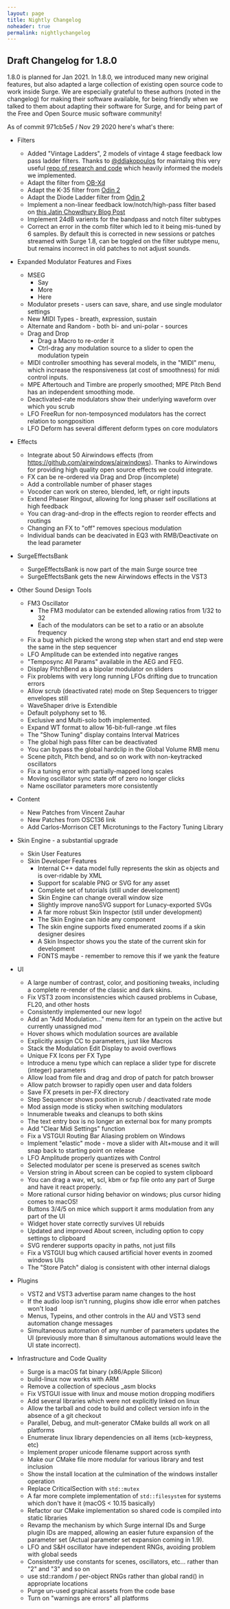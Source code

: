 ```yaml
---
layout: page
title: Nightly Changelog
noheader: true
permalink: nightlychangelog
---
```


## Draft Changelog for 1.8.0

1.8.0 is planned for Jan 2021. In 1.8.0, we introduced many new original
features, but also adapted a large collection of existing open source code to work
inside Surge. We are especially grateful to these authors (noted in the changelog)
for making their software available, for being friendly when we talked to them about
adapting their software for Surge, and for being part of the Free and Open Source
music software community!

As of commit 971cb5e5 / Nov 29 2020 here's what's there:

* Filters
   * Added "Vintage Ladders", 2 models of vintage 4 stage feedback low pass ladder filters.
        Thanks to [@ddiakopoulos](https://github.com/ddiakopoulos) for maintaing this very
        useful [repo of research and code](https://github.com/ddiakopoulos/MoogLadders) which
        heavily informed the models we implemented.
   * Adapt the filter from [OB-Xd](https://github.com/reales/OB-Xd)
   * Adapt the K-35 filter from [Odin 2](https://github.com/TheWaveWarden/odin2)
   * Adapt the Diode Ladder filter from [Odin 2](https://github.com/TheWaveWarden/odin2)
   * Implement a non-linear feedback low/notch/high-pass filter based on [this Jatin Chowdhury Blog Post](https://jatinchowdhury18.medium.com/complex-nonlinearities-episode-5-nonlinear-feedback-filters-115e65fc0402)
   * Implement 24dB varients for the bandpass and notch filter subtypes
   * Correct an error in the comb filter which led to it being mis-tuned by 6 samples. By default
     this is corrected in new sessions or patches streamed with Surge 1.8, can be toggled on the filter
     subtype menu, but remains incorrect in old patches to not adjust sounds.

* Expanded Modulator Features and Fixes
   * MSEG
     * Say
     * More
     * Here
   * Modulator presets - users can save, share, and use single modulator settings
   * New MIDI Types - breath, expression, sustain
   * Alternate and Random - both bi- and uni-polar - sources
   * Drag and Drop
     * Drag a Macro to re-order it
     * Ctrl-drag any modulation source to a slider to open the modulation typein
   * MIDI controller smoothing has several models, in the "MIDI" menu, which
     increase the responsiveness (at cost of smoothness) for midi control inputs.
   * MPE Aftertouch and Timbre are properly smoothed; MPE Pitch Bend has an independent
     smoothing mode.
   * Deactivated-rate modulators show their underlying waveform over which you scrub
   * LFO FreeRun for non-temposynced modulators has the correct relation to songposition
   * LFO Deform has several different deform types on core modulators

* Effects
   * Integrate about 50 Airwindows effects (from https://github.com/airwindows/airwindows). Thanks to Airwindows
     for providing high quality open source effects we could integrate.
   * FX can be re-ordered via Drag and Drop (incomplete)
   * Add a controllable number of phaser stages
   * Vocoder can work on stereo, blended, left, or right inputs
   * Extend Phaser Ringout, allowing for long phaser self oscillations at high feedback
   * You can drag-and-drop in the effects region to reorder effects and routings
   * Changing an FX to "off" removes specious modulation
   * Individual bands can be deacivated in EQ3 with RMB/Deactivate on the lead parameter

* SurgeEffectsBank
   * SurgeEffectsBank is now part of the main Surge source tree
   * SurgeEffectsBank gets the new Airwindows effects in the VST3
  

* Other Sound Design Tools
  * FM3 Oscillator
     * The FM3 modulator can be extended allowing ratios from 1/32 to 32
     * Each of the modulators can be set to a ratio or an absolute frequency 
  * Fix a bug which picked the wrong step when start and end step were the same in the step sequencer
  * LFO Amplitude can be extended into negative ranges
  * "Temposync All Params" available in the AEG and FEG.
  * Display PitchBend as a bipolar modulator on sliders
  * Fix problems with very long running LFOs drifting due to truncation errors
  * Allow scrub (deactivated rate) mode on Step Sequencers to trigger envelopes still
  * WaveShaper drive is Extendible
  * Default polyphony set to 16.
  * Exclusive and Multi-solo both implemented.
  * Expand WT format to allow 16-bit-full-range .wt files
  * The "Show Tuning" display contains Interval Matrices
  * The global high pass filter can be deactivated
  * You can bypass the global hardclip in the Global Volume RMB menu
  * Scene pitch, Pitch bend, and so on work with non-keytracked oscillators
  * Fix a tuning error with partially-mapped long scales
  * Moving oscillator sync state off of zero no longer clicks
  * Name oscillator parameters more consistently

* Content
  * New Patches from Vincent Zauhar
  * New Patches from OSC136 link
  * Add Carlos-Morrison CET Microtunings to the Factory Tuning Library

* Skin Engine - a substantial upgrade
  * Skin User Features
  * Skin Developer Features
    * Internal C++ data model fully represents the skin as objects and is over-ridable by XML
    * Support for scalable PNG or SVG for any asset
    * Complete set of tutorials (still under development)
    * Skin Engine can change overall window size
    * Slightly improve nanoSVG support for Lunacy-exported SVGs
    * A far more robust Skin Inspector (still under development)
    * The Skin Engine can hide any component
    * The skin engine supports fixed enumerated zooms if a skin designer desires
    * A Skin Inspector shows you the state of the current skin for development
    * FONTS maybe - remember to remove this if we yank the feature

* UI
  * A large number of contrast, color, and positioning tweaks, including a complete re-render of
    the classic and dark skins.
  * Fix VST3 zoom inconsistencies which caused problems in Cubase, FL20, and other hosts
  * Consistently implemented our new logo!
  * Add an "Add Modulation..." menu item for an typein on the active but currently unassigned mod
  * Hover shows which modulation sources are available
  * Explicitly assign CC to parameters, just like Macros
  * Stack the Modulation Edit Display to avoid overflows
  * Unique FX Icons per FX Type
  * Introduce a menu type which can replace a slider type for discrete (integer) parameters
  * Allow load from file and drag and drop of patch for patch browser
  * Allow patch browser to rapidly open user and data folders
  * Save FX presets in per-FX directory
  * Step Sequencer shows position in scrub / deactivated rate mode
  * Mod assign mode is sticky when switching modulators
  * Innumerable tweaks and cleanups to both skins
  * The text entry box is no longer an external box for many prompts
  * Add "Clear Midi Settings" function
  * Fix a VSTGUI Routing Bar Aliasing problem on Windows
  * Implement "elastic" mode - move a slider with Alt+mouse and it will snap back to starting point on release
  * LFO Amplitude properly quantizes with Control
  * Selected modulator per scene is preserved as scenes switch
  * Version string in About screen can be copied to system clipboard
  * You can drag a wav, wt, scl, kbm or fxp file onto any part of Surge and have it react properly.
  * More rational cursor hiding behavior on windows; plus cursor hiding comes to macOS!
  * Buttons 3/4/5 on mice which support it arms modulation from any part of the UI
  * Widget hover state correctly survives UI rebuids
  * Updated and improved About screen, including option to copy settings to clipboard
  * SVG renderer supports opacity in paths, not just fills
  * Fix a VSTGUI bug which caused artificial hover events in zoomed windows UIs
  * The "Store Patch" dialog is consistent with other internal dialogs

* Plugins
  * VST2 and VST3 advertise param name changes to the host
  * If the audio loop isn't running, plugins show idle error when patches won't load
  * Menus, Typeins, and other controls in the AU and VST3 send automation change messages
  * Simultaneous automation of any number of parameters updates the UI (previously more than
    8 simultanous automations would leave the UI state incorrect).

* Infrastructure and Code Quality
  * Surge is a macOS fat binary (x86/Apple Silicon) 
  * build-linux now works with ARM
  * Remove a collection of specious _asm blocks
  * Fix VSTGUI issue with linux and mouse motion dropping modifiers
  * Add several libraries which were not explicitly linked on linux
  * Allow the tarball and code to build and collect version info in the absence of a git checkout
  * Parallel, Debug, and mult-generator CMake builds all work on all platforms
  * Enumerate linux library dependencies on all items (xcb-keypress, etc)
  * Implement proper unicode filename support across synth
  * Make our CMake file more modular for various library and test inclusion
  * Show the install location at the culmination of the windows installer operation
  * Replace CriticalSection with `std::mutex`
  * A far more complete implementation of `std::filesystem` for systems which don't have it (macOS < 10.15 basically)
  * Refactor our CMake implementation so shared code is compiled into static libraries
  * Revamp the mechanism by which Surge internal IDs and Surge plugin IDs are mapped, allowing an easier
    future expansion of the parameter set (Actual parameter set expansion coming in 1.9).
  * LFO and S&H oscillator have independent RNGs, avoiding problem with global seeds
  * Consistently use constants for scenes, oscillators, etc... rather than "2" and "3" and so on
  * use std::random / per-object RNGs rather than global rand() in appropriate locations
  * Purge un-used graphical assets from the code base
  * Turn on "warnings are errors" all platforms
  
